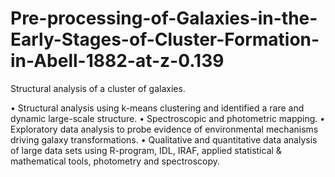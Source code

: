 # Pre-processing-of-Galaxies-in-the-Early-Stages-of-Cluster-Formation-in-Abell-1882-at-z-0.139
Structural analysis of a cluster of galaxies.


•	Structural analysis using k-means clustering and identified a rare and dynamic large-scale structure.
•	Spectroscopic and photometric mapping.
•	Exploratory data analysis to probe evidence of environmental mechanisms driving galaxy transformations.
•	Qualitative and quantitative data analysis of large data sets using R-program, IDL, IRAF, applied   statistical & mathematical tools, photometry and spectroscopy.
